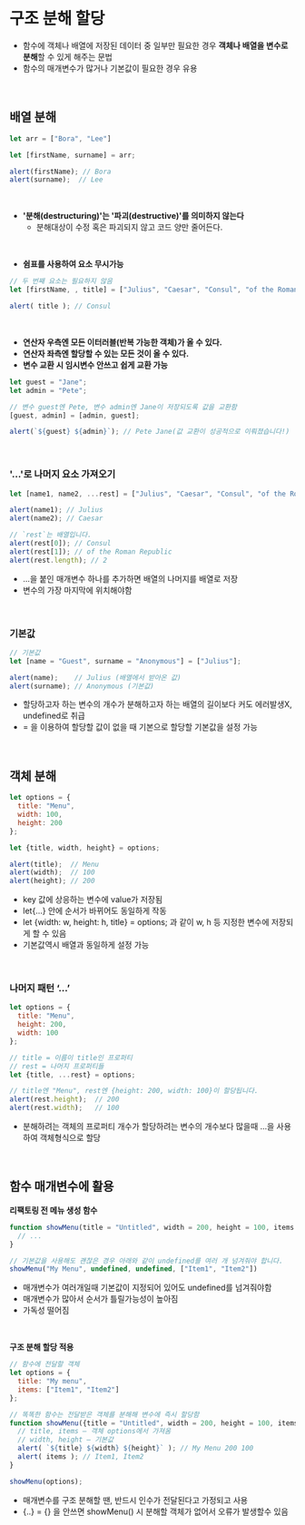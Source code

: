 # 구조 분해 할당

* 함수에 객체나 배열에 저장된 데이터 중 일부만 필요한 경우 **객체나 배열을 변수로 분해**할 수 있게 해주는 문법
* 함수의 매개변수가 많거나 기본값이 필요한 경우 유용

<br>

## 배열 분해

```js
let arr = ["Bora", "Lee"]

let [firstName, surname] = arr;

alert(firstName); // Bora
alert(surname);  // Lee
```

<br>

* **'분해(destructuring)'는 '파괴(destructive)'를 의미하지 않는다**
  *  분해대상이 수정 혹은 파괴되지 않고 코드 양만 줄어든다.

<br>

* **쉼표를 사용하여 요소 무시가능**
```js
// 두 번째 요소는 필요하지 않음
let [firstName, , title] = ["Julius", "Caesar", "Consul", "of the Roman Republic"];

alert( title ); // Consul

```

<br>

* **연산자 우측엔 모든 이터러블(반복 가능한 객체)가 올 수 있다.**
* **연산자 좌측엔 할당할 수 있는 모든 것이 올 수 있다.**
* **변수 교환 시 임시변수 안쓰고 쉽게 교환 가능**
```js
let guest = "Jane";
let admin = "Pete";

// 변수 guest엔 Pete, 변수 admin엔 Jane이 저장되도록 값을 교환함
[guest, admin] = [admin, guest];

alert(`${guest} ${admin}`); // Pete Jane(값 교환이 성공적으로 이뤄졌습니다!)
```
<br>

### '…'로 나머지 요소 가져오기

```js
let [name1, name2, ...rest] = ["Julius", "Caesar", "Consul", "of the Roman Republic"];

alert(name1); // Julius
alert(name2); // Caesar

// `rest`는 배열입니다.
alert(rest[0]); // Consul
alert(rest[1]); // of the Roman Republic
alert(rest.length); // 2
```
* ...을 붙인 매개변수 하나를 추가하면 배열의 나머지를 배열로 저장
* 변수의 가장 마지막에 위치해야함

<br>

### 기본값

```js
// 기본값
let [name = "Guest", surname = "Anonymous"] = ["Julius"];

alert(name);    // Julius (배열에서 받아온 값)
alert(surname); // Anonymous (기본값)
```
* 할당하고자 하는 변수의 개수가 분해하고자 하는 배열의 길이보다 커도 에러발생X, undefined로 취급
* = 을 이용하여 할당할 값이 없을 때 기본으로 할당할 기본값을 설정 가능

<br>

## 객체 분해

```js
let options = {
  title: "Menu",
  width: 100,
  height: 200
};

let {title, width, height} = options;

alert(title);  // Menu
alert(width);  // 100
alert(height); // 200
```
* key 값에 상응하는 변수에 value가 저장됨
* let{...} 안에 순서가 바뀌어도 동일하게 작동
* let {width: w, height: h, title} = options; 과 같이 w, h 등 지정한 변수에 저장되게 할 수 있음
* 기본값역시 배열과 동일하게 설정 가능

<br>

### 나머지 패턴 ‘…’

```js
let options = {
  title: "Menu",
  height: 200,
  width: 100
};

// title = 이름이 title인 프로퍼티
// rest = 나머지 프로퍼티들
let {title, ...rest} = options;

// title엔 "Menu", rest엔 {height: 200, width: 100}이 할당됩니다.
alert(rest.height);  // 200
alert(rest.width);   // 100
```
* 분해하려는 객체의 프로퍼티 개수가 할당하려는 변수의 개수보다 많을때 ...을 사용하여 객체형식으로 할당

<br>

## 함수 매개변수에 활용

**리팩토링 전 메뉴 생성 함수**

```js
function showMenu(title = "Untitled", width = 200, height = 100, items = []) {
  // ...
}
```
```js
// 기본값을 사용해도 괜찮은 경우 아래와 같이 undefined를 여러 개 넘겨줘야 합니다.
showMenu("My Menu", undefined, undefined, ["Item1", "Item2"])
```
* 매개변수가 여러개일때 기본값이 지정되어 있어도 undefined를 넘겨줘야함
* 매개변수가 많아서 순서가 틀릴가능성이 높아짐
* 가독성 떨어짐

<br>

**구조 분해 할당 적용**

```js
// 함수에 전달할 객체
let options = {
  title: "My menu",
  items: ["Item1", "Item2"]
};

// 똑똑한 함수는 전달받은 객체를 분해해 변수에 즉시 할당함
function showMenu({title = "Untitled", width = 200, height = 100, items = []} = {}) {
  // title, items – 객체 options에서 가져옴
  // width, height – 기본값
  alert( `${title} ${width} ${height}` ); // My Menu 200 100
  alert( items ); // Item1, Item2
}

showMenu(options);
```
* 매개변수를 구조 분해할 땐, 반드시 인수가 전달된다고 가정되고 사용
* {..} = {} 을 안쓰면 showMenu() 시 분해할 객체가 없어서 오류가 발생할수 있음



